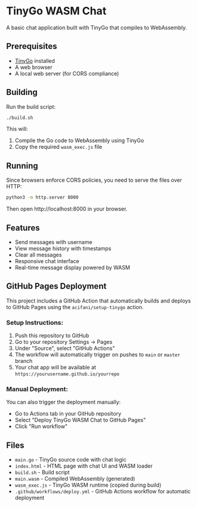 # TinyGo WASM Chat

A basic chat application built with TinyGo that compiles to WebAssembly.

## Prerequisites

- [TinyGo](https://tinygo.org/getting-started/install/) installed
- A web browser
- A local web server (for CORS compliance)

## Building

Run the build script:

```bash
./build.sh
```

This will:
1. Compile the Go code to WebAssembly using TinyGo
2. Copy the required `wasm_exec.js` file

## Running

Since browsers enforce CORS policies, you need to serve the files over HTTP:

```bash
python3 -m http.server 8000
```

Then open http://localhost:8000 in your browser.

## Features

- Send messages with username
- View message history with timestamps
- Clear all messages
- Responsive chat interface
- Real-time message display powered by WASM

## GitHub Pages Deployment

This project includes a GitHub Action that automatically builds and deploys to GitHub Pages using the `acifani/setup-tinygo` action.

### Setup Instructions:

1. Push this repository to GitHub
2. Go to your repository Settings → Pages
3. Under "Source", select "GitHub Actions"
4. The workflow will automatically trigger on pushes to `main` or `master` branch
5. Your chat app will be available at `https://yourusername.github.io/yourrepo`

### Manual Deployment:

You can also trigger the deployment manually:
- Go to Actions tab in your GitHub repository
- Select "Deploy TinyGo WASM Chat to GitHub Pages"
- Click "Run workflow"

## Files

- `main.go` - TinyGo source code with chat logic
- `index.html` - HTML page with chat UI and WASM loader
- `build.sh` - Build script
- `main.wasm` - Compiled WebAssembly (generated)
- `wasm_exec.js` - TinyGo WASM runtime (copied during build)
- `.github/workflows/deploy.yml` - GitHub Actions workflow for automatic deployment